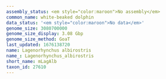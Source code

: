 ```yaml
---
assembly_status: <em style="color:maroon">No assembly</em>
common_name: white-beaked dolphin
data_status: '<em style="color:maroon">No data</em>'
genome_size: 3080700000
genome_size_display: 3.08 Gbp
genome_size_method: GoaT
last_updated: 1676138720
name: Lagenorhynchus albirostris
name_: Lagenorhynchus_albirostris
short_name: mLagAlb
taxon_id: 27610
---
```

